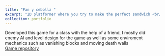 ```yaml
---
title: "Pan y cebolla "
excerpt: "2D platformer where you try to make the perfect sandwich <br/><img src='/images/panycebolla.jpg'>"
collection: portfolio
---
```


Developed this game for a class with the help of a friend, I mostly did enemy AI and level design for the game as well as some enviroment mechanics such as vanishing blocks and moving death walls 
<br>
<a href="https://github.com/SamuelA01641383/Pan-y-Cebolla" >Game repository </a>
